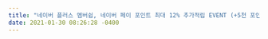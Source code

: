 ```yaml
---
title: "네이버 플러스 멤버쉽, 네이버 페이 포인트 최대 12% 추가적립 EVENT (+5천 포인트 무료 추천코드)"
date: 2021-01-30 08:26:28 -0400
---
```

<div style='height:0;overflow:hidden'>
2021-01-30-26.md 
BURG의 유용한 정보
퍼온 글
일상 소식, 뉴스
유용한 IT 정보, 이벤트
여행, 맛집 정보
 한국
 유럽
 아시아
공부 정보
 영어
 독일어
 무역
 그 외
피파온라인4 정보
Youtube : BURG
Instagram : burg_38
Facebook : fb.me/burg38
Blogger : seize38.blogspot.com
Naver : blog.naver.com/burg38
E-mail : burg38@naver.com

언어 선택​▼
769 / 582 / 464,226

 


  

 

  

 

 
네이버 플러스 멤버쉽, 네이버 페이 포인트 최대 12% 추가적립 EVENT (+5천 포인트 무료 추천코드)2020. 12. 13. 09:20
네이버멤버쉽, 네이버멤버십, 네이버페이, 네이버페이포인트, 네이버포인트, 네이버포인트이벤트, 네이버플러스, 네이버플러스멤버쉽, 네이버플러스멤버십, 포인트벌기


 
안녕하세요 Burg입니다.

오늘은 네이버사에서 출시한지 얼마 안된 네이버 페이의 네이버플러스 멤버쉽에 대한 소개 및

네이버플러스 멤버쉽 이벤트에 대해 알려드릴까 합니다. 

요즘 카카오페이, 네이버 페이 등 온라인으로 결제하는 시스템을 사용하는 분들이 많죠. 

그런 분들을 위해 네이버 페이 포인트를 많이 벌어가실 수 방법입니다. 

글의 순서는 다음과 같습니다.

글의 순서

네이버 플러스 멤버쉽이란? 

네이버 플러스 멤버쉽 적립 방법 
네이버 페이 포인트 혜택 예시 
최대 받을 수 있는 포인트 혜택 
추가로 매달 받을 수 있는 디지털 서비스

네이버 플러스 멤버쉽 5천 포인트 무료 받기 이벤트

 
 
네이버 플러스 멤버쉽이란?
네이버 플러스 멤버쉽이란 약 2020년 8월 18일부터 출시된 유로 프로모션 서비스라 보시면 됩니다.

네이버 페이를 기본으로 사용하시는 분들 중, 네이버 페이 체크카드로 사용 금액의 1%만큼 포인트로 적립할 수 있는 이벤트와 같이 네이버 플러스 멤버십 유료 서비스를 이용하면 쇼핑할 때마다 네이버 페이 포인트를 기존 1~2%가 아닌 최대 5%까지 추가로 적립받을 수 있습니다.

네이버 플러스 멤버십 유료 서비스의 가격은 월 4,900원으로 표기되어있습니다. 

 


네이버 페이

네이버 플러스 멤버십
 

 

네이버 플러스 멤버쉽 적립 방법은 다음과 같습니다.


네이버 플러스 멤버쉽 적립 방법 및 가격
 


네이버 플러스 멤버십 적립안내
 

 

이를 위해서는 먼저 네이버플러스 멤버십에 가입을 하셔야합니다.

상단의 사진에 적혀있는 바와 같이, 네이버 쇼핑으로 물건을 구매하실 때 "N Pay +", 즉 네이버 페이 플러스라고 표기된 온라인 상점을 이용하시면 구매 확정시에 추가 적립을 받을 수 있습니다.

아래 링크를 통해 네이버 플러스 멤버십 쇼핑 적립 안내를 참조하시기 바랍니다.

shopping.naver.com/membership/guide

네이버쇼핑

네이버쇼핑

shopping.naver.com
 


네이버 페이 포인트 혜택 예시
네이버플러스 멤버십을 가입, 네이버쇼핑으로 사용한 금액을 통해 받을수 있는 추가 적립 포인트는 다음과 같습니다.

아래 사진과 같이 월 10만원 이상 네이버 쇼핑을 통해 구매시 월 이용료 4,900원 보다 많은 포인트를 받을 수 있습니다. 

 

 


네이버 플러스 멤버십

네이버 플러스 멤버십
 

 

최대 받을 수 있는 포인트 혜택
네이버 플러스 멤버십으로 다른 적립 이벤트와 함께한다면 최대 12%까지 중복 적립이 가능합니다.

 

네이버 플러스 멤버십을 통해 추가적립 받을 수 있는 % : 최대 9%

멤버십 추가적립 4%, 장보기 추가적립 2%, 멤버십 장보기 적립 3%


기본 적립, 충전포인트 결제 및 통장 적립으로 추가 적립 받을 수 있는% : 추가 3%

기본 적립 1%, 충전포인트 결제적립 1.5%, 네이버통장 추가적립 0.5%

 

 


네이버 플러스 멤버십
 

 

추가로 매달 받을 수 있는 디지털 서비스
네이버 플러스 멤버십 유료 서비스를 이용시 추가로 매달 받을 수 있는 혜택도 최대 4개까지 선택 가능합니다. 

 

추가 선택 가능 서비스 :

네이버 바이브 300회 듣기, 네이버 웹툰/시리즈 쿠키 20개, 시리즈 on 3,300캐시, 네이버 클라우드 100기가(GB) 이용권, 오디오 클립 대여 3,000원 쿠폰 중 4가지 

 


네이버 플러스 멤버십
 

 

네이버 플러스 멤버쉽 5천 포인트 무료 받기 이벤트
네이버페이 플러스 이벤트로,

"공유한 링크를 통해 친구가 멤버십에 가입하면 친구도 나도 네이버페이 5천원을 받을 수 있어요."

친추 추천으로 무료 5천 포인트 받기 이벤트 내용은 아래 사진과 같습니다. 

기존 8월 18일부터 10월 18까지 진행 예정인 이벤트 기간이, 최근 11월 18일까지 한달 연장됐습니다.

 

이벤트 내용은 아래 게시글 참조 바랍니다.

seize38.tistory.com/389

네이버 플러스 멤버쉽, 네이버 페이 5천 포인트 무료 받기 EVENT +추천코드

안녕하세요 Burg입니다. 오늘은 네이버사에서 출시한지 얼마 안된 네이버 페이의 네이버플러스 멤버쉽 이벤트에 대해 알려드릴까 합니다. 글의 순서는 아래와 같습니다. 글의 순서 네이버 플러��

seize38.tistory.com
 

<최신> 무료 드라마 영화 예능 스트리밍 사이트 순위 TOP 12
<최신> 무료 드라마 영화 예능 스트리밍 사이트 순위 TOP 12

안녕하세요 Burg입니다. 인터넷으로 영화 혹은 드라마 무료로 다시보기 사이트 찾아보시는 분들이 많은 것으로 알고있는데요. 물론 저작권을 위해 TV를 통해 보거나 어플, 프로그램, 혹은 사이트�

seize38.tistory.com
<최신> Torrent 토렌트 무료 추천 사이트 인기 순위 TOP10+
<최신> Torrent 토렌트 무료 추천 사이트 인기 순위 TOP10+

안녕하세요 BURG입니다. 요즘 웹하드를 이용하는 것 보다는 토렌트, 토렌토 사이트를 이용하는 분들이 많은 것 같더라구요. 그런분들을 위해 Torrent, 토렌트 파일을 다운로드하는 사이트을 추천, �

seize38.tistory.com
< 국내/해외 > 모든 축구 리그는?? 축구 무료 중계 사이트 순위 TOP 4+
< 국내/해외 > 모든 축구 리그는?? 축구 무료 중계 사이트 순위 TOP 4+

안녕하세요 Burg입니다. 오늘은 잉글랜드 프리미어리그, 스페인 라리가, 이탈리아 세리에, 독일 분데스리가, 프링스 리그1, 네덜란드 에레디비시, 스코틀랜드 프리미어십 등 UEFA 챔피언스리그에 �

seize38.tistory.com
 


 

좋아요공감
공유하기글 요소구독하기
저작자표시비영리변경금지
카카오스토리
트위터
페이스북
'유용한 IT 정보, 이벤트' 카테고리의 다른 글
유튜브(Youtube) 비디오 영상, 음악 다운로드 사이트 TOP 5+  (0)	2020.12.24
네이버 플러스 멤버쉽, 네이버 페이 5천 포인트 무료 받기 EVENT +추천코드  (0)	2020.12.13
네이버 플러스 멤버쉽, 네이버 페이 포인트 최대 12% 추가적립 EVENT (+5천 포인트 무료 추천코드)  (0)	2020.12.13
구글 블로그 Blogger로 누구나 쉽게 "수익 창출" 해보자!  (0)	2020.12.05
<추천앱> 외국어 공부 최강 앱 "듀오링고(Duolingo)"  (0)	2020.12.02
< PC&스마트폰 > 아이폰도 간편한 파일 전송 프로그램, "Share it"  (0)	2020.12.01
NAME
PASSWORD
HOMEPAGE
http://
WRITESECRET
 
+ Recent posts
 
  
  
  
   
 
">PREV 1···121314151617181920···282 NEXT
 
Powered by Tistory, Designed by wallelRss Feed and Twitter, Facebook, Youtube, Google+ 
  
 
관리메뉴열기
